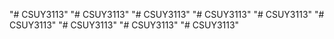 "# CSUY3113" 
"# CSUY3113" 
"# CSUY3113" 
"# CSUY3113" 
"# CSUY3113" 
"# CSUY3113" 
"# CSUY3113" 
"# CSUY3113" 
"# CSUY3113" 
